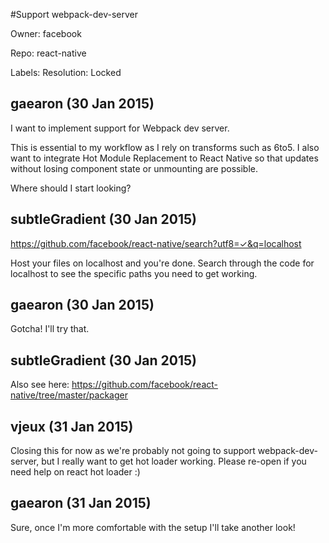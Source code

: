 #Support webpack-dev-server

Owner: facebook

Repo: react-native

Labels: Resolution: Locked 

## gaearon (30 Jan 2015)

I want to implement support for Webpack dev server.

This is essential to my workflow as I rely on transforms such as 6to5. I also want to integrate Hot Module Replacement to React Native so that updates without losing component state or unmounting are possible.

Where should I start looking?


## subtleGradient (30 Jan 2015)

https://github.com/facebook/react-native/search?utf8=✓&q=localhost

Host your files on localhost and you're done. Search through the code for localhost to see the specific paths you need to get working.


## gaearon (30 Jan 2015)

Gotcha! I'll try that.


## subtleGradient (30 Jan 2015)

Also see here: https://github.com/facebook/react-native/tree/master/packager


## vjeux (31 Jan 2015)

Closing this for now as we're probably not going to support webpack-dev-server, but I really want to get hot loader working. Please re-open if you need help on react hot loader :)


## gaearon (31 Jan 2015)

Sure, once I'm more comfortable with the setup I'll take another look!


